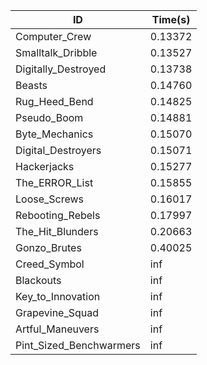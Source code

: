 |ID|Time(s)|
|-|-|
|Computer_Crew|0.13372|
|Smalltalk_Dribble|0.13527|
|Digitally_Destroyed|0.13738|
|Beasts|0.14760|
|Rug_Heed_Bend|0.14825|
|Pseudo_Boom|0.14881|
|Byte_Mechanics|0.15070|
|Digital_Destroyers|0.15071|
|Hackerjacks|0.15277|
|The_ERROR_List|0.15855|
|Loose_Screws|0.16017|
|Rebooting_Rebels|0.17997|
|The_Hit_Blunders|0.20663|
|Gonzo_Brutes|0.40025|
|Creed_Symbol|inf|
|Blackouts|inf|
|Key_to_Innovation|inf|
|Grapevine_Squad|inf|
|Artful_Maneuvers|inf|
|Pint_Sized_Benchwarmers|inf|

